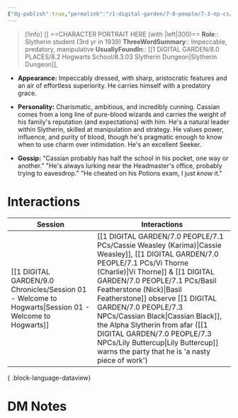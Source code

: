 ```yaml
---
{"dg-publish":true,"permalink":"/1-digital-garden/7-0-people/7-3-np-cs/cassian-black/","tags":["#person","hogwarts","student","slytherin","slug-club","yr3"]}
---
```


>[!info] 
>[[ ==CHARACTER PORTRAIT HERE (with |left|300)==
>**Role**:: Slytherin student (3rd yr in 1939)
>**ThreeWordSummary**:: Impeccable, predatory, manipulative
>**UsuallyFoundIn**:: [[1 DIGITAL GARDEN/8.0 PLACES/8.2 Hogwarts School/8.3.03 Slytherin Dungeon\|Slytherin Dungeon]], 

- **Appearance:** Impeccably dressed, with sharp, aristocratic features and an air of effortless superiority. He carries himself with a predatory grace.
    
- **Personality:** Charismatic, ambitious, and incredibly cunning. Cassian comes from a long line of pure-blood wizards and carries the weight of his family's reputation (and expectations) with him. He's a natural leader within Slytherin, skilled at manipulation and strategy. He values power, influence, and purity of blood, though he's pragmatic enough to know when to use charm over intimidation. He's an excellent Seeker.
    
- **Gossip:** "Cassian probably has half the school in his pocket, one way or another." "He's always lurking near the Headmaster's office, probably trying to eavesdrop." "He cheated on his Potions exam, I just _know_ it."


# Interactions

| Session                                                                                                   | Interactions                                                                                                                                                                                                                                                         |
| --------------------------------------------------------------------------------------------------------- | -------------------------------------------------------------------------------------------------------------------------------------------------------------------------------------------------------------------------------------------------------------------- |
| [[1 DIGITAL GARDEN/9.0 Chronicles/Session 01 - Welcome to Hogwarts\|Session 01 - Welcome to Hogwarts]] | [[1 DIGITAL GARDEN/7.0 PEOPLE/7.1 PCs/Cassie Weasley (Karima)\|Cassie Weasley]], [[1 DIGITAL GARDEN/7.0 PEOPLE/7.1 PCs/Vi Thorne (Charlie)\|Vi Thorne]] & [[1 DIGITAL GARDEN/7.0 PEOPLE/7.1 PCs/Basil Featherstone (Nick)\|Basil Featherstone]] observe [[1 DIGITAL GARDEN/7.0 PEOPLE/7.3 NPCs/Cassian Black\|Cassian Black]], the Alpha Slytherin from afar ([[1 DIGITAL GARDEN/7.0 PEOPLE/7.3 NPCs/Lily Buttercup\|Lily Buttercup]] warns the party that he is 'a nasty piece of work') |

{ .block-language-dataview}

# DM Notes


